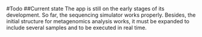 #Todo
##Current state
The app is still on the early stages of its development. So far, the sequencing simulator works properly. Besides, the initial structure for metagenomics analysis works, it must be expanded to include several samples and to be executed in real time. 

